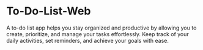 # To-Do-List-Web
A to-do list app helps you stay organized and productive by allowing you to create, prioritize, and manage your tasks effortlessly. Keep track of your daily activities, set reminders, and achieve your goals with ease.
